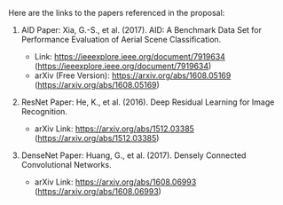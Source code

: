 Here are the links to the papers referenced in the proposal:

   1. AID Paper: Xia, G.-S., et al. (2017). AID: A Benchmark Data Set for Performance Evaluation of Aerial Scene Classification.
       * Link: https://ieeexplore.ieee.org/document/7919634 (https://ieeexplore.ieee.org/document/7919634)
       * arXiv (Free Version): https://arxiv.org/abs/1608.05169 (https://arxiv.org/abs/1608.05169)

   2. ResNet Paper: He, K., et al. (2016). Deep Residual Learning for Image Recognition.
       * arXiv Link: https://arxiv.org/abs/1512.03385 (https://arxiv.org/abs/1512.03385)

   3. DenseNet Paper: Huang, G., et al. (2017). Densely Connected Convolutional Networks.
       * arXiv Link: https://arxiv.org/abs/1608.06993 (https://arxiv.org/abs/1608.06993)

